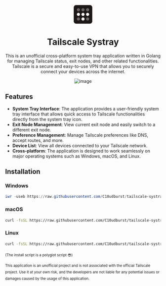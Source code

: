 <div align="center">

<img src="icons/on.png" width="60em">

# Tailscale Systray

This is an unofficial cross-platform system tray application written in Golang for managing Tailscale status, exit nodes, and other related functionalities. Tailscale is a secure and easy-to-use VPN that allows you to securely connect your devices across the internet.

![image](https://github.com/C10udburst/tailscale-systray/assets/18114966/adc69050-a320-4e3d-952b-fcf57185c8d4)

</div>

## Features

- **System Tray Interface**: The application provides a user-friendly system tray interface that allows quick access to Tailscale functionalities directly from the system tray icon.
- **Exit Node Management**: View current exit node and easily switch to a different exit node.
- **Preference Management**: Manage Tailscale preferences like DNS, accept routes, and more.
- **Device List**: View all devices connected to your Tailscale network.
- **Cross-platform**: The application is designed to work seamlessly on major operating systems such as Windows, macOS, and Linux.

## Installation

### Windows
```powershell
iwr -useb https://raw.githubusercontent.com/C10udburst/tailscale-systray/master/install.txt | iex
```

### macOS
```bash
curl -fsSL https://raw.githubusercontent.com/C10udburst/tailscale-systray/master/install.txt | sh
```

### Linux
```bash
curl -fsSL https://raw.githubusercontent.com/C10udburst/tailscale-systray/master/install.txt | sh
```

<sub>(The install script is a polyglot script :sunglasses:)</sub>

<sub>This application is an unofficial project and is not associated with the official Tailscale project. Use it at your own risk, and the developers are not liable for any potential issues or damages caused by the usage of this application.</sub>

